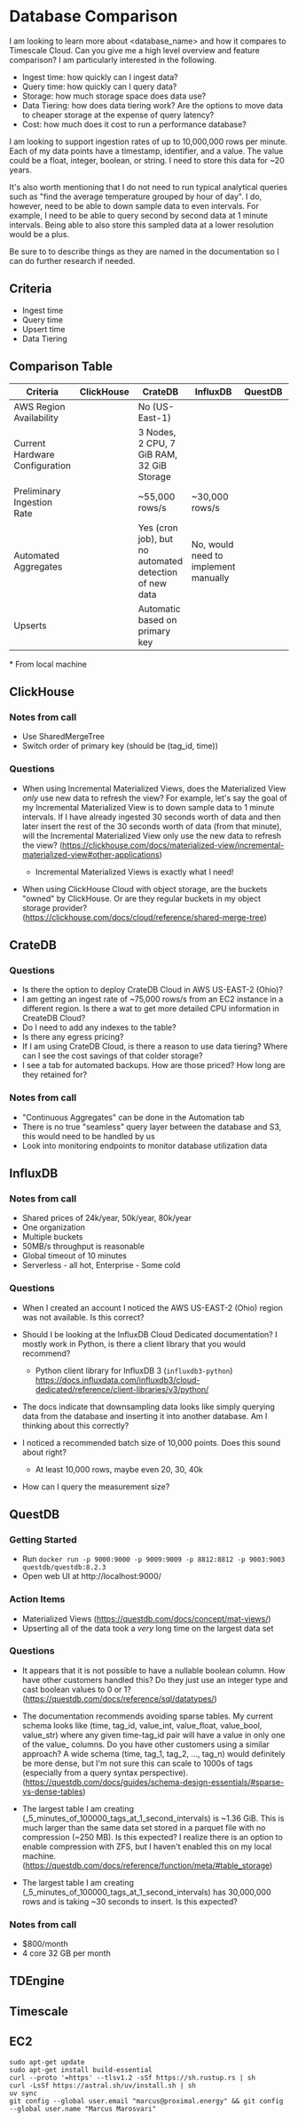 # Database Comparison

I am looking to learn more about <database_name> and how it compares to Timescale Cloud. Can you give me a high level overview and feature comparison? I am particularly interested in the following.

- Ingest time: how quickly can I ingest data?
- Query time: how quickly can I query data?
- Storage: how much storage space does data use?
- Data Tiering: how does data tiering work? Are the options to move data to cheaper storage at the expense of query latency?
- Cost: how much does it cost to run a performance database?

I am looking to support ingestion rates of up to 10,000,000 rows per minute. Each of my data points have a timestamp, identifier, and a value. The value could be a float, integer, boolean, or string. I need to store this data for ~20 years.

It's also worth mentioning that I do not need to run typical analytical queries such as "find the average temperature grouped by hour of day". I do, however, need to be able to down sample data to even intervals. For example, I need to be able to query second by second data at 1 minute intervals. Being able to also store this sampled data at a lower resolution would be a plus.

Be sure to to describe things as they are named in the documentation so I can do further research if needed.

## Criteria

- Ingest time
- Query time
- Upsert time
- Data Tiering

## Comparison Table

| Criteria | ClickHouse | CrateDB | InfluxDB | QuestDB | TDEngine | Timescale |
|----------|------------|---------|----------|---------|----------|-----------|
| AWS Region Availability |  | No (US-East-1) |  |  |  |  |
| Current Hardware Configuration |  | 3 Nodes, 2 CPU, 7 GiB RAM, 32 GiB Storage |  |  |  |  |
| Preliminary Ingestion Rate |  | ~55,000 rows/s | ~30,000 rows/s |  |  |  |
| Automated Aggregates |  | Yes (cron job), but no automated detection of new data | No, would need to implement manually |  |  |  |
| Upserts |  | Automatic based on primary key |  |  |  |  |

\* From local machine

## ClickHouse

### Notes from call

- Use SharedMergeTree
- Switch order of primary key (should be (tag_id, time))

### Questions

- When using Incremental Materialized Views, does the Materialized View *only* use new data to refresh the view? For example, let's say the goal of my Incremental Materialized View is to down sample data to 1 minute intervals. If I have already ingested 30 seconds worth of data and then later insert the rest of the 30 seconds worth of data (from that minute), will the Incremental Materialized View only use the new data to refresh the view? (https://clickhouse.com/docs/materialized-view/incremental-materialized-view#other-applications)
  - Incremental Materialized Views is exactly what I need!

- When using ClickHouse Cloud with object storage, are the buckets "owned" by ClickHouse. Or are they regular buckets in my object storage provider? (https://clickhouse.com/docs/cloud/reference/shared-merge-tree)

## CrateDB

### Questions

- Is there the option to deploy CrateDB Cloud in AWS US-EAST-2 (Ohio)?
- I am getting an ingest rate of ~75,000 rows/s from an EC2 instance in a different region. Is there a wat to get more detailed CPU information in CreateDB Cloud?
- Do I need to add any indexes to the table?
- Is there any egress pricing?
- If I am using CrateDB Cloud, is there a reason to use data tiering? Where can I see the cost savings of that colder storage?
- I see a tab for automated backups. How are those priced? How long are they retained for?

### Notes from call

- "Continuous Aggregates" can be done in the Automation tab
- There is no true "seamless" query layer between the database and S3, this would need to be handled by us
- Look into monitoring endpoints to monitor database utilization data

## InfluxDB

### Notes from call

- Shared prices of 24k/year, 50k/year, 80k/year
- One organization
- Multiple buckets
- 50MB/s throughput is reasonable
- Global timeout of 10 minutes
- Serverless - all hot, Enterprise - Some cold

### Questions

- When I created an account I noticed the AWS US-EAST-2 (Ohio) region was not available. Is this correct?
- Should I be looking at the InfluxDB Cloud Dedicated documentation? I mostly work in Python, is there a client library that you would recommend?
  - Python client library for InfluxDB 3 (`influxdb3-python`) https://docs.influxdata.com/influxdb3/cloud-dedicated/reference/client-libraries/v3/python/
- The docs indicate that downsampling data looks like simply querying data from the database and inserting it into another database. Am I thinking about this correctly?
- I noticed a recommended batch size of 10,000 points. Does this sound about right?
  - At least 10,000 rows, maybe even 20, 30, 40k

- How can I query the measurement size?

## QuestDB

### Getting Started

- Run `docker run -p 9000:9000 -p 9009:9009 -p 8812:8812 -p 9003:9003 questdb/questdb:8.2.3`
- Open web UI at http://localhost:9000/

### Action Items

- Materialized Views (https://questdb.com/docs/concept/mat-views/)
- Upserting all of the data took a *very* long time on the largest data set

### Questions

- It appears that it is not possible to have a nullable boolean column. How have other customers handled this? Do they just use an integer type and cast boolean values to 0 or 1? (https://questdb.com/docs/reference/sql/datatypes/)

- The documentation recommends avoiding sparse tables. My current schema looks like (time, tag_id, value_int, value_float, value_bool, value_str) where any given time-tag_id pair will have a value in only one of the value_ columns. Do you have other customers using a similar approach? A wide schema (time, tag_1, tag_2, ..., tag_n) would definitely be more dense, but I'm not sure this can scale to 1000s of tags (especially from a query syntax perspective). (https://questdb.com/docs/guides/schema-design-essentials/#sparse-vs-dense-tables)

- The largest table I am creating (_5_minutes_of_100000_tags_at_1_second_intervals) is ~1.36 GiB. This is much larger than the same data set stored in a parquet file with no compression (~250 MB). Is this expected? I realize there is an option to enable compression with ZFS, but I haven't enabled this on my local machine. (https://questdb.com/docs/reference/function/meta/#table_storage)

- The largest table I am creating (_5_minutes_of_100000_tags_at_1_second_intervals) has 30,000,000 rows and is taking ~30 seconds to insert. Is this expected?

### Notes from call

- $800/month
- 4 core 32 GB per month

## TDEngine

## Timescale

## EC2
```
sudo apt-get update
sudo apt-get install build-essential
curl --proto '=https' --tlsv1.2 -sSf https://sh.rustup.rs | sh
curl -LsSf https://astral.sh/uv/install.sh | sh
uv sync
git config --global user.email "marcus@proximal.energy" && git config --global user.name "Marcus Marosvari"
```